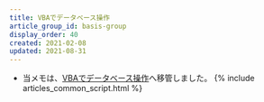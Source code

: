 ```yaml
---
title: VBAでデータベース操作
article_group_id: basis-group
display_order: 40
created: 2021-02-08
updated: 2021-08-31
---
```

- 当メモは、[VBAでデータベース操作](https://thinktwice.tech/it/vba/database_control/)へ移管しました。
{% include articles_common_script.html %}
